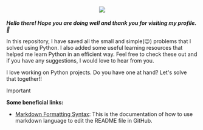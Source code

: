 <!--This is a sample of a comment.-->

<h1 align="center">
    <img src="https://www.python.org/static/img/python-logo@2x.png" />
</h1>

***Hello there! Hope you are doing well and thank you for visiting my profile.🫡***

In this repository, I have saved all the small and simple(😉) problems that I solved using Python. I also added some useful learning resources that helped me learn Python in an efficient way. Feel free to check these out and if you have any suggestions, I would love to hear from you.

I love working on Python projects. Do you have one at hand? Let's solve that together!!


>[!IMPORTANT]
>**Some beneficial links:**

- [Markdown Formatting Syntax](https://docs.github.com/en/get-started/writing-on-github/getting-started-with-writing-and-formatting-on-github/basic-writing-and-formatting-syntax): This is the documentation of how to use markdown language to edit the README file in GitHub.